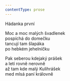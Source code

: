 ```yaml
---
contentType: prose
---
```


Hádanka první

Moc a moc malých švadlenek  
pospíchá do domečku  
tancují tam šlapáka  
po hebkém jehelníčku

  

Pak seberou kdejaký prášek  
a letí rovně nerovně  
až tam kde malý Kulihrášek  
med mlsá paní královně
